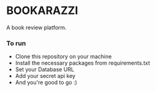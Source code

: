 # BOOKARAZZI 
 A book review platform.

### To run
- Clone this repository on your machine
- Install the necessary packages from requirements.txt 
- Set your Database URL 
- Add your secret api key
- And you're good to go :)
